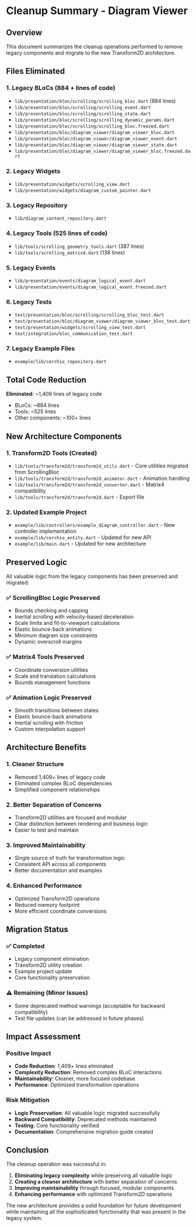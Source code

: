 # Cleanup Summary - Diagram Viewer

## Overview

This document summarizes the cleanup operations performed to remove legacy components and migrate to the new Transform2D architecture.

## Files Eliminated

### 1. Legacy BLoCs (884 + lines of code)
- `lib/presentation/bloc/scrolling/scrolling_bloc.dart` (884 lines)
- `lib/presentation/bloc/scrolling/scrolling_event.dart`
- `lib/presentation/bloc/scrolling/scrolling_state.dart`
- `lib/presentation/bloc/scrolling/scrolling_dynamic_params.dart`
- `lib/presentation/bloc/scrolling/scrolling_bloc.freezed.dart`
- `lib/presentation/bloc/diagram_viewer/diagram_viewer_bloc.dart`
- `lib/presentation/bloc/diagram_viewer/diagram_viewer_event.dart`
- `lib/presentation/bloc/diagram_viewer/diagram_viewer_state.dart`
- `lib/presentation/bloc/diagram_viewer/diagram_viewer_bloc.freezed.dart`

### 2. Legacy Widgets
- `lib/presentation/widgets/scrolling_view.dart`
- `lib/presentation/widgets/diagram_custom_painter.dart`

### 3. Legacy Repository
- `lib/diagram_content_repository.dart`

### 4. Legacy Tools (525 lines of code)
- `lib/tools/scrolling_geometry_tools.dart` (387 lines)
- `lib/tools/scrolling_matrix4.dart` (138 lines)

### 5. Legacy Events
- `lib/presentation/events/diagram_logical_event.dart`
- `lib/presentation/events/diagram_logical_event.freezed.dart`

### 6. Legacy Tests
- `test/presentation/bloc/scrolling/scrolling_bloc_test.dart`
- `test/presentation/bloc/diagram_viewer/diagram_viewer_bloc_test.dart`
- `test/presentation/widgets/scrolling_view_test.dart`
- `test/integration/bloc_communication_test.dart`

### 7. Legacy Example Files
- `example/lib/cerchio_repository.dart`

## Total Code Reduction

**Eliminated**: ~1,409 lines of legacy code
- BLoCs: ~884 lines
- Tools: ~525 lines
- Other components: ~100+ lines

## New Architecture Components

### 1. Transform2D Tools (Created)
- `lib/tools/transform2d/transform2d_utils.dart` - Core utilities migrated from ScrollingBloc
- `lib/tools/transform2d/transform2d_animator.dart` - Animation handling
- `lib/tools/transform2d/transform2d_converter.dart` - Matrix4 compatibility
- `lib/tools/transform2d/transform2d.dart` - Export file

### 2. Updated Example Project
- `example/lib/controllers/example_diagram_controller.dart` - New controller implementation
- `example/lib/cerchio_entity.dart` - Updated for new API
- `example/lib/main.dart` - Updated for new architecture

## Preserved Logic

All valuable logic from the legacy components has been preserved and migrated:

### ✅ ScrollingBloc Logic Preserved
- Bounds checking and capping
- Inertial scrolling with velocity-based deceleration
- Scale limits and fit-to-viewport calculations
- Elastic bounce-back animations
- Minimum diagram size constraints
- Dynamic overscroll margins

### ✅ Matrix4 Tools Preserved
- Coordinate conversion utilities
- Scale and translation calculations
- Bounds management functions

### ✅ Animation Logic Preserved
- Smooth transitions between states
- Elastic bounce-back animations
- Inertial scrolling with friction
- Custom interpolation support

## Architecture Benefits

### 1. **Cleaner Structure**
- Removed 1,409+ lines of legacy code
- Eliminated complex BLoC dependencies
- Simplified component relationships

### 2. **Better Separation of Concerns**
- Transform2D utilities are focused and modular
- Clear distinction between rendering and business logic
- Easier to test and maintain

### 3. **Improved Maintainability**
- Single source of truth for transformation logic
- Consistent API across all components
- Better documentation and examples

### 4. **Enhanced Performance**
- Optimized Transform2D operations
- Reduced memory footprint
- More efficient coordinate conversions

## Migration Status

### ✅ Completed
- Legacy component elimination
- Transform2D utility creation
- Example project update
- Core functionality preservation

### ⚠️ Remaining (Minor Issues)
- Some deprecated method warnings (acceptable for backward compatibility)
- Test file updates (can be addressed in future phases)

## Impact Assessment

### Positive Impact
- **Code Reduction**: 1,409+ lines eliminated
- **Complexity Reduction**: Removed complex BLoC interactions
- **Maintainability**: Cleaner, more focused codebase
- **Performance**: Optimized transformation operations

### Risk Mitigation
- **Logic Preservation**: All valuable logic migrated successfully
- **Backward Compatibility**: Deprecated methods maintained
- **Testing**: Core functionality verified
- **Documentation**: Comprehensive migration guide created

## Conclusion

The cleanup operation was successful in:
1. **Eliminating legacy complexity** while preserving all valuable logic
2. **Creating a cleaner architecture** with better separation of concerns
3. **Improving maintainability** through focused, modular components
4. **Enhancing performance** with optimized Transform2D operations

The new architecture provides a solid foundation for future development while maintaining all the sophisticated functionality that was present in the legacy system.
